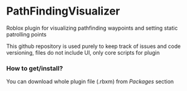 # PathFindingVisualizer
Roblox plugin for visualizing pathfinding waypoints and setting static patrolling points

This github repository is used purely to keep track of issues and code versioning, files do not include UI, only core scripts for plugin

### How to get/install?
You can download whole plugin file (.rbxm) from _Packages_ section
